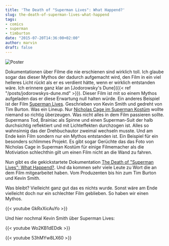 ```yaml
---
title: 'The Death of "Superman Lives": What Happend?'
slug: the-death-of-superman-lives-what-happend
tags:
- comics
- superman
- timburton
date: "2015-07-20T14:36:00+02:00"
author: marvin
draft: false
---
```


![Poster](/images/superman_lives.jpg)

Dokumentationen über Filme die nie erschienen sind wirklich toll. Ich glaube sogar das dieser Mythos der dadurch aufgemacht wird, den Film in ein viel helleres Licht rückt als er es verdient hätte, wenn er wirklich entstanden wäre. Ich erinnere ganz klar an [Jodorowsky's Dune]({{< ref "/posts/jodorowskys-dune.md" >}}). Dieser Film ist mit so einem Mythos aufgeladen das er diese Erwartung null halten würde. Ein anderes Beispiel ist der Film [Superman Lives](http://superman.wikia.com/wiki/Superman_Lives). Geschrieben von Kevin Smith und gedreht von Tim Burton. Was ein Lineup. Nur [Nicholas Cage im Superman Kostüm](http://superman.wikia.com/wiki/Superman_Lives?file=Nicholas_Cage.jpg) wollte niemand so richtig überzeugen. Was nicht alles in dem Film passieren sollte. Supermans Tod, Brainiac als Spinne und einen Superman-Suit der halb durchsichtig reflektiert und mit Lichteffekten durchzogen ist. Alles so wahnsinnig das der Drehbuchautor zweimal wechseln musste. Und am Ende kein Film sondern nur ein Mythos entstanden ist. Ein Beispiel für ein besonders schlimmes Projekt. Es gibt sogar Gerüchte das das Foto von Nicholas Cage in Superman Kostüm für einige Filmemacher als die Motiviation schlechthin gilt um einen Film nicht an die Wand zu fahren.

Nun gibt es die gekickstartete Dokumentation [The Death of "Superman Lives": What Happend?](http://www.tdoslwh.com/). Und da kommen sehr viele Leute zu Wort die an dem Film mitgearbeitet haben. Vom Produzenten bis hin zum Tim Burton und Kevin Smith.

Was bleibt? Vielleicht ganz gut das es nichts wurde. Sonst wäre am Ende vielleicht doch nur ein schlechter Film geblieben. So haben wir einen Mythos.

{{< youtube GkRxXicAuYo >}}

Und hier nochmal Kevin Smith über Superman Lives:

{{< youtube Wo2KB1dEDdk >}}

{{< youtube 53hMYw8LX60 >}}
